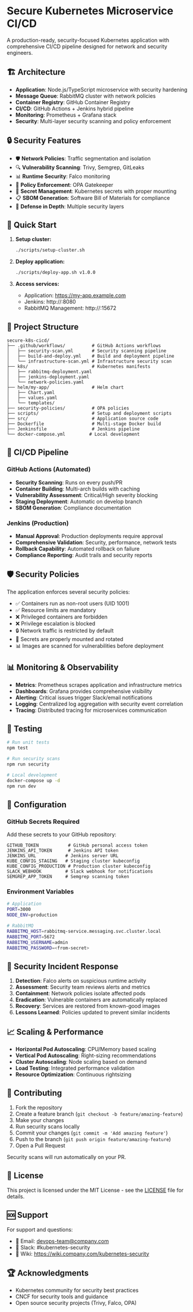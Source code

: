# Secure Kubernetes Microservice CI/CD

A production-ready, security-focused Kubernetes application with comprehensive CI/CD pipeline designed for network and security engineers.

## 🏗️ Architecture

- **Application**: Node.js/TypeScript microservice with security hardening
- **Message Queue**: RabbitMQ cluster with network policies
- **Container Registry**: GitHub Container Registry
- **CI/CD**: GitHub Actions + Jenkins hybrid pipeline
- **Monitoring**: Prometheus + Grafana stack
- **Security**: Multi-layer security scanning and policy enforcement

## 🔒 Security Features

- 🛡️ **Network Policies**: Traffic segmentation and isolation
- 🔍 **Vulnerability Scanning**: Trivy, Semgrep, GitLeaks
- 📊 **Runtime Security**: Falco monitoring
- 🚫 **Policy Enforcement**: OPA Gatekeeper
- 🔐 **Secret Management**: Kubernetes secrets with proper mounting
- 📋 **SBOM Generation**: Software Bill of Materials for compliance
- 🏰 **Defense in Depth**: Multiple security layers

## 🚀 Quick Start

1. **Setup cluster:**
   ```bash
   ./scripts/setup-cluster.sh
   ```

2. **Deploy application:**
   ```bash
   ./scripts/deploy-app.sh v1.0.0
   ```

3. **Access services:**
   - Application: https://my-app.example.com
   - Jenkins: http://<loadbalancer-ip>:8080
   - RabbitMQ Management: http://<loadbalancer-ip>:15672

## 📁 Project Structure

```
secure-k8s-cicd/
├── .github/workflows/          # GitHub Actions workflows
│   ├── security-scan.yml       # Security scanning pipeline
│   ├── build-and-deploy.yml    # Build and deployment pipeline
│   └── infrastructure-scan.yml # Infrastructure security scan
├── k8s/                        # Kubernetes manifests
│   ├── rabbitmq-deployment.yaml
│   ├── jenkins-deployment.yaml
│   └── network-policies.yaml
├── helm/my-app/                # Helm chart
│   ├── Chart.yaml
│   ├── values.yaml
│   └── templates/
├── security-policies/          # OPA policies
├── scripts/                    # Setup and deployment scripts
├── src/                        # Application source code
├── Dockerfile                  # Multi-stage Docker build
├── Jenkinsfile                 # Jenkins pipeline
└── docker-compose.yml         # Local development
```

## 🔄 CI/CD Pipeline

### GitHub Actions (Automated)
- **Security Scanning**: Runs on every push/PR
- **Container Building**: Multi-arch builds with caching
- **Vulnerability Assessment**: Critical/High severity blocking
- **Staging Deployment**: Automatic on develop branch
- **SBOM Generation**: Compliance documentation

### Jenkins (Production)
- **Manual Approval**: Production deployments require approval
- **Comprehensive Validation**: Security, performance, network tests
- **Rollback Capability**: Automated rollback on failure
- **Compliance Reporting**: Audit trails and security reports

## 🛡️ Security Policies

The application enforces several security policies:

- ✅ Containers run as non-root users (UID 1001)
- ✅ Resource limits are mandatory
- ❌ Privileged containers are forbidden
- ❌ Privilege escalation is blocked
- 🔒 Network traffic is restricted by default
- 🔐 Secrets are properly mounted and rotated
- 📊 Images are scanned for vulnerabilities before deployment

## 📊 Monitoring & Observability

- **Metrics**: Prometheus scrapes application and infrastructure metrics
- **Dashboards**: Grafana provides comprehensive visibility
- **Alerting**: Critical issues trigger Slack/email notifications
- **Logging**: Centralized log aggregation with security event correlation
- **Tracing**: Distributed tracing for microservices communication

## 🧪 Testing

```bash
# Run unit tests
npm test

# Run security scans
npm run security

# Local development
docker-compose up -d
npm run dev
```

## 🔧 Configuration

### GitHub Secrets Required

Add these secrets to your GitHub repository:

```
GITHUB_TOKEN           # GitHub personal access token
JENKINS_API_TOKEN      # Jenkins API token
JENKINS_URL           # Jenkins server URL
KUBE_CONFIG_STAGING   # Staging cluster kubeconfig
KUBE_CONFIG_PRODUCTION # Production cluster kubeconfig
SLACK_WEBHOOK         # Slack webhook for notifications
SEMGREP_APP_TOKEN     # Semgrep scanning token
```

### Environment Variables

```bash
# Application
PORT=3000
NODE_ENV=production

# RabbitMQ
RABBITMQ_HOST=rabbitmq-service.messaging.svc.cluster.local
RABBITMQ_PORT=5672
RABBITMQ_USERNAME=admin
RABBITMQ_PASSWORD=<from-secret>
```

## 🚨 Security Incident Response

1. **Detection**: Falco alerts on suspicious runtime activity
2. **Assessment**: Security team reviews alerts and metrics
3. **Containment**: Network policies isolate affected pods
4. **Eradication**: Vulnerable containers are automatically replaced
5. **Recovery**: Services are restored from known-good images
6. **Lessons Learned**: Policies updated to prevent similar incidents

## 📈 Scaling & Performance

- **Horizontal Pod Autoscaling**: CPU/Memory based scaling
- **Vertical Pod Autoscaling**: Right-sizing recommendations
- **Cluster Autoscaling**: Node scaling based on demand
- **Load Testing**: Integrated performance validation
- **Resource Optimization**: Continuous rightsizing

## 🤝 Contributing

1. Fork the repository
2. Create a feature branch (`git checkout -b feature/amazing-feature`)
3. Make your changes
4. Run security scans locally
5. Commit your changes (`git commit -m 'Add amazing feature'`)
6. Push to the branch (`git push origin feature/amazing-feature`)
7. Open a Pull Request

Security scans will run automatically on your PR.

## 📜 License

This project is licensed under the MIT License - see the [LICENSE](LICENSE) file for details.

## 🆘 Support

For support and questions:
- 📧 Email: devops-team@company.com
- 💬 Slack: #kubernetes-security
- 📖 Wiki: https://wiki.company.com/kubernetes-security

## 🏆 Acknowledgments

- Kubernetes community for security best practices
- CNCF for security tools and guidance
- Open source security projects (Trivy, Falco, OPA)
